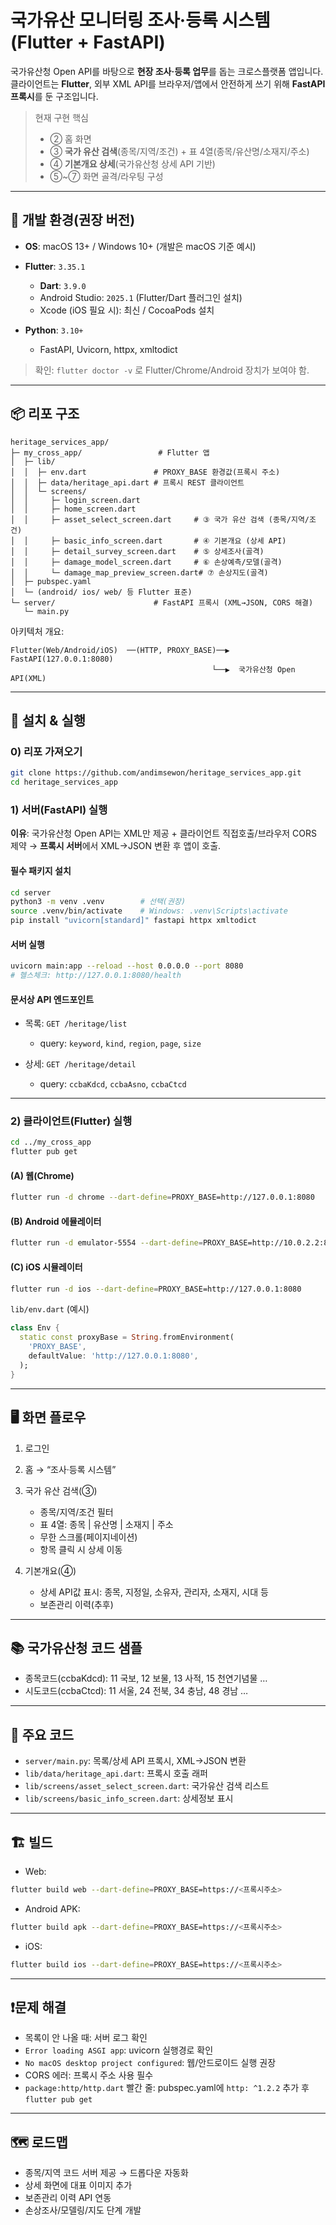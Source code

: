 # 국가유산 모니터링 조사·등록 시스템 (Flutter + FastAPI)

국가유산청 Open API를 바탕으로 **현장 조사·등록 업무**를 돕는 크로스플랫폼 앱입니다.
클라이언트는 **Flutter**, 외부 XML API를 브라우저/앱에서 안전하게 쓰기 위해 **FastAPI 프록시**를 둔 구조입니다.

> 현재 구현 핵심
>
> * ② 홈 화면
> * ③ **국가 유산 검색**(종목/지역/조건) + 표 4열(종목/유산명/소재지/주소)
> * ④ **기본개요 상세**(국가유산청 상세 API 기반)
> * ⑤\~⑦ 화면 골격/라우팅 구성

---

## 🔧 개발 환경(권장 버전)

* **OS**: macOS 13+ / Windows 10+ (개발은 macOS 기준 예시)
* **Flutter**: `3.35.1`

  * **Dart**: `3.9.0`
  * Android Studio: `2025.1` (Flutter/Dart 플러그인 설치)
  * Xcode (iOS 필요 시): 최신 / CocoaPods 설치
* **Python**: `3.10+`

  * FastAPI, Uvicorn, httpx, xmltodict

> 확인:
> `flutter doctor -v` 로 Flutter/Chrome/Android 장치가 보여야 함.

---

## 📦 리포 구조

```
heritage_services_app/
├─ my_cross_app/                 # Flutter 앱
│  ├─ lib/
│  │  ├─ env.dart               # PROXY_BASE 환경값(프록시 주소)
│  │  ├─ data/heritage_api.dart # 프록시 REST 클라이언트
│  │  └─ screens/
│  │     ├─ login_screen.dart
│  │     ├─ home_screen.dart
│  │     ├─ asset_select_screen.dart     # ③ 국가 유산 검색 (종목/지역/조건)
│  │     ├─ basic_info_screen.dart       # ④ 기본개요 (상세 API)
│  │     ├─ detail_survey_screen.dart    # ⑤ 상세조사(골격)
│  │     ├─ damage_model_screen.dart     # ⑥ 손상예측/모델(골격)
│  │     └─ damage_map_preview_screen.dart# ⑦ 손상지도(골격)
│  ├─ pubspec.yaml
│  └─ (android/ ios/ web/ 등 Flutter 표준)
└─ server/                      # FastAPI 프록시 (XML→JSON, CORS 해결)
   └─ main.py
```

아키텍처 개요:

```
Flutter(Web/Android/iOS)  ──(HTTP, PROXY_BASE)──▶  FastAPI(127.0.0.1:8080)
                                             └──▶  국가유산청 Open API(XML)
```

---

## 🧰 설치 & 실행

### 0) 리포 가져오기

```bash
git clone https://github.com/andimsewon/heritage_services_app.git
cd heritage_services_app
```

### 1) 서버(FastAPI) 실행

**이유**: 국가유산청 Open API는 XML만 제공 + 클라이언트 직접호출/브라우저 CORS 제약 →
**프록시 서버**에서 XML→JSON 변환 후 앱이 호출.

#### 필수 패키지 설치

```bash
cd server
python3 -m venv .venv        # 선택(권장)
source .venv/bin/activate    # Windows: .venv\Scripts\activate
pip install "uvicorn[standard]" fastapi httpx xmltodict
```

#### 서버 실행

```bash
uvicorn main:app --reload --host 0.0.0.0 --port 8080
# 헬스체크: http://127.0.0.1:8080/health
```

#### 문서상 API 엔드포인트

* 목록: `GET /heritage/list`

  * query: `keyword`, `kind`, `region`, `page`, `size`
* 상세: `GET /heritage/detail`

  * query: `ccbaKdcd`, `ccbaAsno`, `ccbaCtcd`

---

### 2) 클라이언트(Flutter) 실행

```bash
cd ../my_cross_app
flutter pub get
```

#### (A) 웹(Chrome)

```bash
flutter run -d chrome --dart-define=PROXY_BASE=http://127.0.0.1:8080
```

#### (B) Android 에뮬레이터

```bash
flutter run -d emulator-5554 --dart-define=PROXY_BASE=http://10.0.2.2:8080
```

#### (C) iOS 시뮬레이터

```bash
flutter run -d ios --dart-define=PROXY_BASE=http://127.0.0.1:8080
```

`lib/env.dart` (예시)

```dart
class Env {
  static const proxyBase = String.fromEnvironment(
    'PROXY_BASE',
    defaultValue: 'http://127.0.0.1:8080',
  );
}
```

---

## 🖥️ 화면 플로우

1. 로그인
2. 홈 → “조사·등록 시스템”
3. 국가 유산 검색(③)

   * 종목/지역/조건 필터
   * 표 4열: 종목 | 유산명 | 소재지 | 주소
   * 무한 스크롤(페이지네이션)
   * 항목 클릭 시 상세 이동
4. 기본개요(④)

   * 상세 API값 표시: 종목, 지정일, 소유자, 관리자, 소재지, 시대 등
   * 보존관리 이력(추후)

---

## 📚 국가유산청 코드 샘플

* 종목코드(ccbaKdcd): 11 국보, 12 보물, 13 사적, 15 천연기념물 …
* 시도코드(ccbaCtcd): 11 서울, 24 전북, 34 충남, 48 경남 …

---

## 🔌 주요 코드

* `server/main.py`: 목록/상세 API 프록시, XML→JSON 변환
* `lib/data/heritage_api.dart`: 프록시 호출 래퍼
* `lib/screens/asset_select_screen.dart`: 국가유산 검색 리스트
* `lib/screens/basic_info_screen.dart`: 상세정보 표시

---

## 🏗️ 빌드

* Web:

```bash
flutter build web --dart-define=PROXY_BASE=https://<프록시주소>
```

* Android APK:

```bash
flutter build apk --dart-define=PROXY_BASE=https://<프록시주소>
```

* iOS:

```bash
flutter build ios --dart-define=PROXY_BASE=https://<프록시주소>
```

---

## ❗️문제 해결

* 목록이 안 나올 때: 서버 로그 확인
* `Error loading ASGI app`: uvicorn 실행경로 확인
* `No macOS desktop project configured`: 웹/안드로이드 실행 권장
* CORS 에러: 프록시 주소 사용 필수
* `package:http/http.dart` 빨간 줄: pubspec.yaml에 `http: ^1.2.2` 추가 후 `flutter pub get`

---

## 🗺️ 로드맵

* 종목/지역 코드 서버 제공 → 드롭다운 자동화
* 상세 화면에 대표 이미지 추가
* 보존관리 이력 API 연동
* 손상조사/모델링/지도 단계 개발
